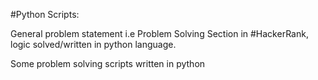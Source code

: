 #Python Scripts:

General problem statement i.e Problem Solving Section in #HackerRank, logic solved/written in python language.

Some problem solving scripts written in python
